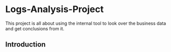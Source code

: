 # Logs-Analysis-Project
This project is all about using the internal tool to look over the business data and get conclusions from it.
## Introduction
